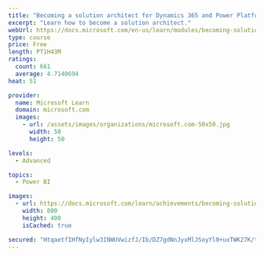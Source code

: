 ```yaml
---
title: "Becoming a solution architect for Dynamics 365 and Power Platform"
excerpt: "Learn how to become a solution architect."
webUrl: https://docs.microsoft.com/en-us/learn/modules/becoming-solution-architect/
type: course
price: Free
length: PT1H43M
ratings:
  count: 661
  average: 4.7140694
heat: 51

provider:
  name: Microsoft Learn
  domain: microsoft.com
  images:
    - url: /assets/images/organizations/microsoft.com-50x50.jpg
      width: 50
      height: 50

levels:
  - Advanced

topics:
  - Power BI

images:
  - url: https://docs.microsoft.com/learn/achievements/becoming-solution-architect-social.png
    width: 800
    height: 400
    isCached: true

secured: "HtqaetfIHfNyIylw3INWUVwizfJ/Ib/DZ7gdNnJyxMlJSoyYl0+uxTWK27K/tXJlfTWQng9NG7pYG0f1tiU5a/hZxq8wbA70ujxkr5kFNNKFhAITzZ/arZ9/GCMQUxR3ZTu3d2lD6mX6BstkvEvJVJidkkFvsBuKErQcOjNATeHyfGw4aSCJP7VgKFHCO0QPMvBZWo0XuIXOGxQfC6DHmUnA0DEKxDEf3fL1MxjH/GTHs3PtYyQbHMK5zU06cS4ZlHucAaFYwEIs6z+6b0El+0sQsfxr1FL5y7Fa0Wom/vwc75VCUXH+KbKpU7dsbgAdxJjsBBUlti9ei2QiNMtvIhhV6D872alye4YRYUewMpqBSDoniIucjnoavtU1bWwndHLR58aJkQi+Tf+8uzQJKsf9RRQZgON9HttXPBm9QKc=;SIoteg7fWVLdGoSDceZQQA=="
---
```


